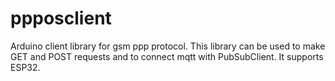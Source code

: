 # ppposclient
Arduino client library for gsm ppp protocol. This library can be used to make GET and POST requests and to connect mqtt with PubSubClient. It supports ESP32.
